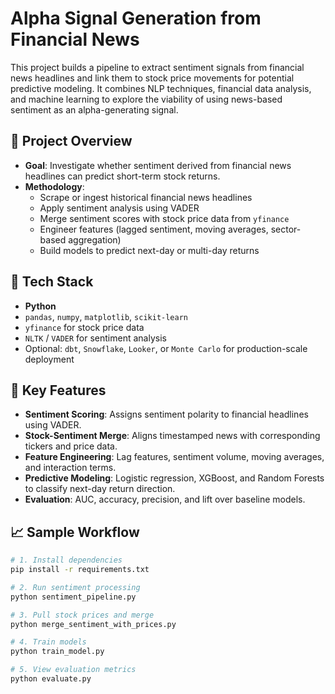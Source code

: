 #  Alpha Signal Generation from Financial News

This project builds a pipeline to extract sentiment signals from financial news headlines and link them to stock price movements for potential predictive modeling. It combines NLP techniques, financial data analysis, and machine learning to explore the viability of using news-based sentiment as an alpha-generating signal.

## 📌 Project Overview

- **Goal**: Investigate whether sentiment derived from financial news headlines can predict short-term stock returns.
- **Methodology**:
  - Scrape or ingest historical financial news headlines
  - Apply sentiment analysis using VADER
  - Merge sentiment scores with stock price data from `yfinance`
  - Engineer features (lagged sentiment, moving averages, sector-based aggregation)
  - Build models to predict next-day or multi-day returns

## 🔧 Tech Stack

- **Python**
- `pandas`, `numpy`, `matplotlib`, `scikit-learn`
- `yfinance` for stock price data
- `NLTK` / `VADER` for sentiment analysis
- Optional: `dbt`, `Snowflake`, `Looker`, or `Monte Carlo` for production-scale deployment

## 🧩 Key Features

- **Sentiment Scoring**: Assigns sentiment polarity to financial headlines using VADER.
- **Stock-Sentiment Merge**: Aligns timestamped news with corresponding tickers and price data.
- **Feature Engineering**: Lag features, sentiment volume, moving averages, and interaction terms.
- **Predictive Modeling**: Logistic regression, XGBoost, and Random Forests to classify next-day return direction.
- **Evaluation**: AUC, accuracy, precision, and lift over baseline models.

## 📈 Sample Workflow

```bash
# 1. Install dependencies
pip install -r requirements.txt

# 2. Run sentiment processing
python sentiment_pipeline.py

# 3. Pull stock prices and merge
python merge_sentiment_with_prices.py

# 4. Train models
python train_model.py

# 5. View evaluation metrics
python evaluate.py
